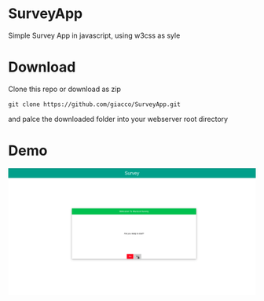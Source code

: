 # SurveyApp
Simple Survey App in javascript, using w3css as syle

# Download
Clone this repo or download as zip
```git
git clone https://github.com/giacco/SurveyApp.git
```

and palce the downloaded folder into your webserver root directory

# Demo
![](./surveyAppDemo.gif)
